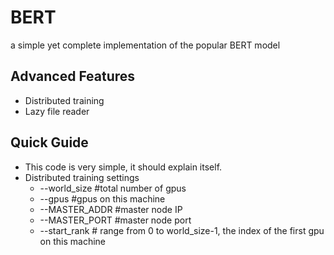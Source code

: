 # BERT
a simple yet complete implementation of the popular BERT model

## Advanced Features
- Distributed training
- Lazy file reader

## Quick Guide
- This code is very simple, it should explain itself.
- Distributed training settings
  - --world_size #total number of gpus
  - --gpus #gpus on this machine
  - --MASTER_ADDR #master node IP
  - --MASTER_PORT #master node port
  - --start_rank # range from 0 to world_size-1, the index of the first gpu on this machine
